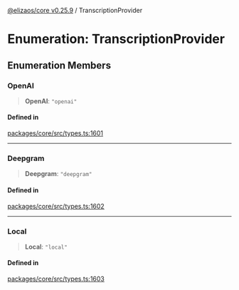 [@elizaos/core v0.25.9](../index.md) / TranscriptionProvider

# Enumeration: TranscriptionProvider

## Enumeration Members

### OpenAI

> **OpenAI**: `"openai"`

#### Defined in

[packages/core/src/types.ts:1601](https://github.com/Shelpin/aeternalsv2/blob/main/packages/core/src/types.ts#L1601)

***

### Deepgram

> **Deepgram**: `"deepgram"`

#### Defined in

[packages/core/src/types.ts:1602](https://github.com/Shelpin/aeternalsv2/blob/main/packages/core/src/types.ts#L1602)

***

### Local

> **Local**: `"local"`

#### Defined in

[packages/core/src/types.ts:1603](https://github.com/Shelpin/aeternalsv2/blob/main/packages/core/src/types.ts#L1603)
